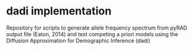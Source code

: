 # dadi implementation
Repository for scripts to generate allele frequency spectrum from pyRAD output file (Eaton, 2014) and test competing a priori models using the Diffusion Approximation for Demographic Inference (dadi)
